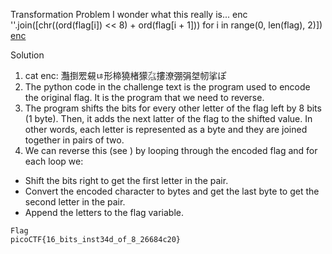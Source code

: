 Transformation
Problem
I wonder what this really is... enc ''.join([chr((ord(flag[i]) << 8) + ord(flag[i + 1])) for i in range(0, len(flag), 2)])
​
[enc](https://mercury.picoctf.net/static/1d8a5a2779c4dc24999f0358d7a1a786/enc)
​

Solution
1. cat enc: 灩捯䍔䙻ㄶ形楴獟楮獴㌴摟潦弸弲㘶㠴挲ぽ
2. The python code in the challenge text is the program used to encode the original flag. It is the program that we need to reverse.
3. The program shifts the bits for every other letter of the flag left by 8 bits (1 byte). Then, it adds the next latter of the flag to the shifted value. In other words, each letter is represented as a byte and they are joined together in pairs of two.
4. We can reverse this (see ) by looping through the encoded flag and for each loop we:
* Shift the bits right to get the first letter in the pair.
* Convert the encoded character to bytes and get the last byte to get the second letter in the pair.
* Append the letters to the flag variable.


```
Flag
picoCTF{16_bits_inst34d_of_8_26684c20}
```